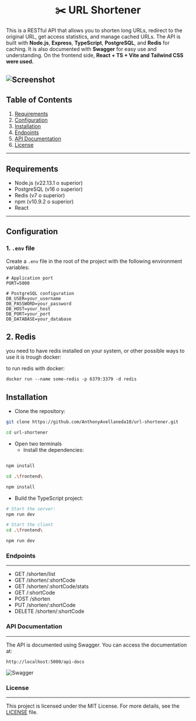 
<h1 align="center">✂️ URL Shortener</h1>

This is a RESTful API that allows you to shorten long URLs, redirect to the original URL, get access statistics, and manage cached URLs. The API is built with **Node.js**, **Express**, **TypeScript**, **PostgreSQL**, and **Redis** for caching. It is also documented with **Swagger** for easy use and understanding. On the frontend side, **React + TS + Vite and Tailwind CSS were used.**

![Screenshot](https://i.ibb.co/ycXyNfk4/url-shortener-mockup.png)
---

## Table of Contents

1. [Requirements](#requirements)
2. [Configuration](#configuration)
3. [Installation](#installation)
4. [Endpoints](#endpoints)
5. [API Documentation](#api-documentation)
6. [License](#license)
---

## Requirements

- Node.js (v22.13.1 o superior)
- PostgreSQL (v16 o superior)
- Redis (v7 o superior)
- npm (v10.9.2 o superior)
- React

---

## Configuration

### 1. `.env` file

Create a `.env` file in the root of the project with the following environment variables:

```env
# Application port
PORT=5000

# PostgreSQL configuration
DB_USER=your_username
DB_PASSWORD=your_password
DB_HOST=your_host
DB_PORT=your_port
DB_DATABASE=your_database
```

## 2. Redis
you need to have redis installed on your system, or other possible ways to use it is trough docker:

to run redis with docker:
```shell
docker run --name some-redis -p 6379:3379 -d redis
```

## Installation
- Clone the repository:

```bash
git clone https://github.com/AnthonyAvellaneda10/url-shortener.git

cd url-shortener
```

- Open two terminals
  - Install the dependencies:

```bash

npm install

cd .\frontend\

npm install
```

  - Build the TypeScript project:

```bash
# Start the server:
npm run dev

# Start the client
cd .\frontend\

npm run dev
```

### Endpoints
---
- GET /shorten/list
- GET /shorten/:shortCode
- GET /shorten/:shortCode/stats
- GET /:shortCode
- POST /shorten
- PUT /shorten/:shortCode
- DELETE /shorten/:shortCode

### API Documentation
---
The API is documented using Swagger. You can access the documentation at:

```shell
http://localhost:5000/api-docs
```

![Swagger](https://i.ibb.co/Fk8yjdxL/swagger.png)

### License
---
This project is licensed under the MIT License. For more details, see the [LICENSE](https://github.com/twbs/bootstrap/blob/main/LICENSE) file.